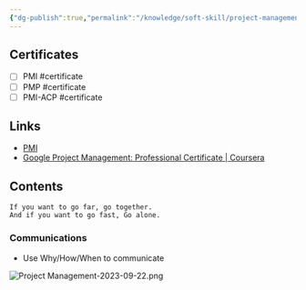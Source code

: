 ```yaml
---
{"dg-publish":true,"permalink":"/knowledge/soft-skill/project-management/","dgPassFrontmatter":true}
---
```


## Certificates
- [ ] PMI #certificate
- [ ] PMP #certificate
- [ ] PMI-ACP #certificate
## Links
- [PMI](https://www.pmi.org/kickoff)
- [Google Project Management: Professional Certificate | Coursera](https://www.coursera.org/professional-certificates/google-project-management)
## Contents
```
If you want to go far, go together.
And if you want to go fast, Go alone.
```
### Communications
- Use Why/How/When to communicate

![Project Management-2023-09-22.png](/img/user/Attachments/Project%20Management-2023-09-22.png)